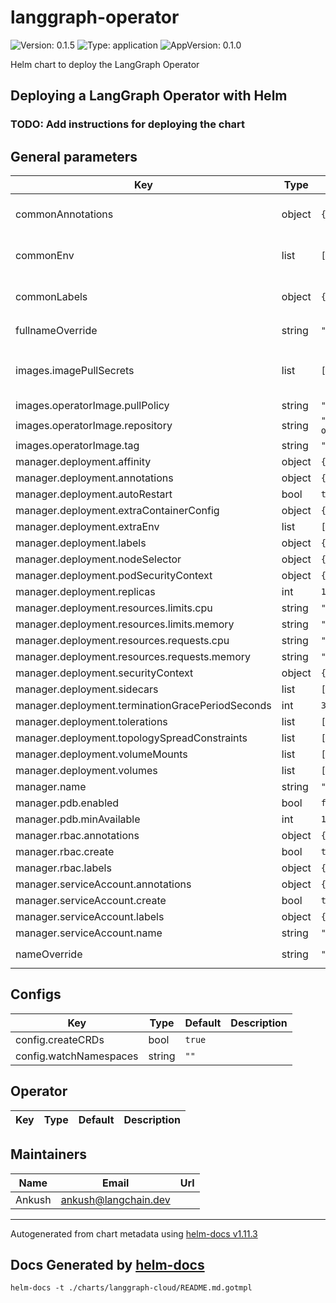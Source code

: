 # langgraph-operator

![Version: 0.1.5](https://img.shields.io/badge/Version-0.1.5-informational?style=flat-square) ![Type: application](https://img.shields.io/badge/Type-application-informational?style=flat-square) ![AppVersion: 0.1.0](https://img.shields.io/badge/AppVersion-0.1.0-informational?style=flat-square)

Helm chart to deploy the LangGraph Operator

## Deploying a LangGraph Operator with Helm

### TODO: Add instructions for deploying the chart

## General parameters

| Key | Type | Default | Description |
|-----|------|---------|-------------|
| commonAnnotations | object | `{}` | Annotations that will be applied to all resources created by the chart |
| commonEnv | list | `[]` | Common environment variables that will be applied to all deployments |
| commonLabels | object | `{}` | Labels that will be applied to all resources created by the chart |
| fullnameOverride | string | `""` | String to fully override `"langgraphOperator.fullname"` |
| images.imagePullSecrets | list | `[]` | Secrets with credentials to pull images from a private registry. Specified as name: value. |
| images.operatorImage.pullPolicy | string | `"IfNotPresent"` |  |
| images.operatorImage.repository | string | `"docker.io/langchain/langgraph-operator"` |  |
| images.operatorImage.tag | string | `"e39cfb8"` |  |
| manager.deployment.affinity | object | `{}` |  |
| manager.deployment.annotations | object | `{}` |  |
| manager.deployment.autoRestart | bool | `true` |  |
| manager.deployment.extraContainerConfig | object | `{}` |  |
| manager.deployment.extraEnv | list | `[]` |  |
| manager.deployment.labels | object | `{}` |  |
| manager.deployment.nodeSelector | object | `{}` |  |
| manager.deployment.podSecurityContext | object | `{}` |  |
| manager.deployment.replicas | int | `1` |  |
| manager.deployment.resources.limits.cpu | string | `"2000m"` |  |
| manager.deployment.resources.limits.memory | string | `"4Gi"` |  |
| manager.deployment.resources.requests.cpu | string | `"1000m"` |  |
| manager.deployment.resources.requests.memory | string | `"2Gi"` |  |
| manager.deployment.securityContext | object | `{}` |  |
| manager.deployment.sidecars | list | `[]` |  |
| manager.deployment.terminationGracePeriodSeconds | int | `30` |  |
| manager.deployment.tolerations | list | `[]` |  |
| manager.deployment.topologySpreadConstraints | list | `[]` |  |
| manager.deployment.volumeMounts | list | `[]` |  |
| manager.deployment.volumes | list | `[]` |  |
| manager.name | string | `"manager"` |  |
| manager.pdb.enabled | bool | `false` |  |
| manager.pdb.minAvailable | int | `1` |  |
| manager.rbac.annotations | object | `{}` |  |
| manager.rbac.create | bool | `true` |  |
| manager.rbac.labels | object | `{}` |  |
| manager.serviceAccount.annotations | object | `{}` |  |
| manager.serviceAccount.create | bool | `true` |  |
| manager.serviceAccount.labels | object | `{}` |  |
| manager.serviceAccount.name | string | `""` |  |
| nameOverride | string | `""` | Provide a name in place of `langgraphOperator` |

## Configs

| Key | Type | Default | Description |
|-----|------|---------|-------------|
| config.createCRDs | bool | `true` |  |
| config.watchNamespaces | string | `""` |  |

## Operator

| Key | Type | Default | Description |
|-----|------|---------|-------------|

## Maintainers

| Name | Email | Url |
| ---- | ------ | --- |
| Ankush | <ankush@langchain.dev> |  |

----------------------------------------------
Autogenerated from chart metadata using [helm-docs v1.11.3](https://github.com/norwoodj/helm-docs/releases/v1.11.3)
## Docs Generated by [helm-docs](https://github.com/norwoodj/helm-docs)
`helm-docs -t ./charts/langgraph-cloud/README.md.gotmpl`
